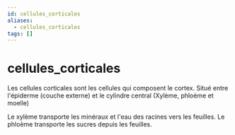 ```yaml
---
id: cellules_corticales
aliases:
  - cellules_corticales
tags: []
---
```


# cellules_corticales
Les cellules corticales sont les cellules qui composent le cortex.
Situé entre l'épiderme (couche externe) et le cylindre central (Xylème, phloème et moelle) 

Le xylème transporte les minéraux et l'eau des racines vers les feuilles.
Le phloème transporte les sucres depuis les feuilles.
